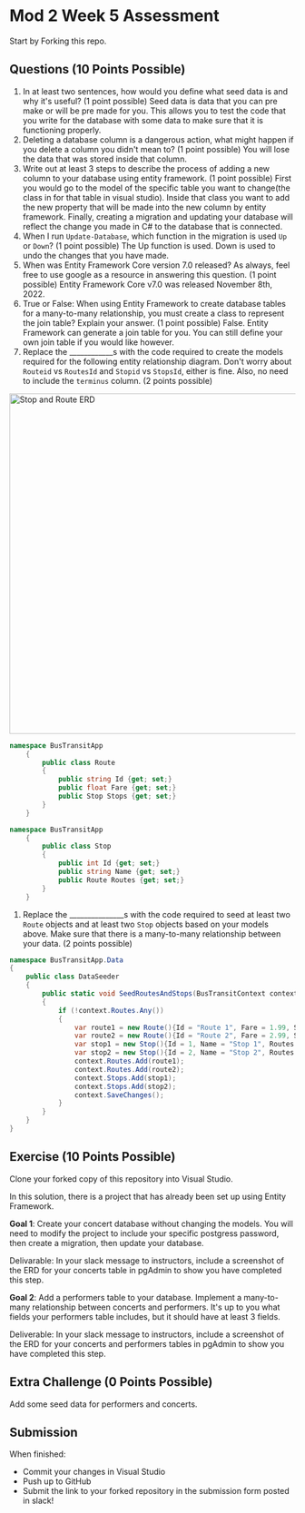 # Mod 2 Week 5 Assessment

Start by Forking this repo.

## Questions (10 Points Possible)

1. In at least two sentences, how would you define what seed data is and why it's useful? (1 point possible)
Seed data is data that you can pre make or will be pre made for you. This allows you to test the code that you write for the database with some data to make sure that it is functioning properly.
1. Deleting a database column is a dangerous action, what might happen if you delete a column you didn't mean to? (1 point possible)
You will lose the data that was stored inside that column.
1. Write out at least 3 steps to describe the process of adding a new column to your database using entity framework. (1 point possible)
First you would go to the model of the specific table you want to change(the class in for that table in visual studio). Inside that class you want to add the new property that will be made into the new column by entity framework. Finally, creating a migration and updating your database will reflect the change you made in C# to the database that is connected.
1. When I run `Update-Database`, which function in the migration is used `Up` or `Down`? (1 point possible)
The Up function is used. Down is used to undo the changes that you have made.
1. When was Entity Framework Core version 7.0 released? As always, feel free to use google as a resource in answering this question. (1 point possible)
Entity Framework Core v7.0 was released November 8th, 2022.
1. True or False: When using Entity Framework to create database tables for a many-to-many relationship, you must create a class to represent the join table? Explain your answer. (1 point possible)
False. Entity Framework can generate a join table for you. You can still define your own join table if you would like however.
1. Replace the ____________s with the code required to create the models required for the following entity relationship diagram. Don't worry about `Routeid` vs `RoutesId` and `Stopid` vs `StopsId`, either is fine. Also, no need to include the `terminus` column. (2 points possible)

<img width="600" alt="Stop and Route ERD" src="https://user-images.githubusercontent.com/11747682/228308854-d2328b8c-32d2-4eb9-aa0d-8a2b3d4c6bfa.png">

```C#
namespace BusTransitApp
    {
        public class Route
        {
            public string Id {get; set;}
            public float Fare {get; set;}
            public Stop Stops {get; set;}
        }
    }

namespace BusTransitApp
    {
        public class Stop
        {
            public int Id {get; set;}
            public string Name {get; set;}
            public Route Routes {get; set;}
        }
    }
```


1. Replace the _______________s with the code required to seed at least two `Route` objects and at least two `Stop` objects based on your models above. Make sure that there is a many-to-many relationship between your data. (2 points possible)

```C#
namespace BusTransitApp.Data
{
    public class DataSeeder
    {
        public static void SeedRoutesAndStops(BusTransitContext context)
        {
            if (!context.Routes.Any())
            {
                var route1 = new Route(){Id = "Route 1", Fare = 1.99, Stops = new List<Stop>(){ stop1, stop2}};
                var route2 = new Route(){Id = "Route 2", Fare = 2.99, Stops = new List<Stop>(){stop2}};
                var stop1 = new Stop(){Id = 1, Name = "Stop 1", Routes = new List<Route>(){route1}};
                var stop2 = new Stop(){Id = 2, Name = "Stop 2", Routes = new List<Route>(){route1, route2}};
                context.Routes.Add(route1);
                context.Routes.Add(route2);
                context.Stops.Add(stop1);
                context.Stops.Add(stop2);
                context.SaveChanges();
            }
        }
    }
}
```
## Exercise (10 Points Possible)

Clone your forked copy of this repository into Visual Studio.  

In this solution, there is a project that has already been set up using Entity Framework.

**Goal 1**: Create your concert database without changing the models. You will need to modify the project to include your specific postgress password, then create a migration, then update your database.

Delivarable: In your slack message to instructors, include a screenshot of the ERD for your concerts table in pgAdmin to show you have completed this step.

**Goal 2**: Add a performers table to your database. Implement a many-to-many relationship between concerts and performers. It's up to you what fields your performers table includes, but it should have at least 3 fields.

Deliverable: In your slack message to instructors, include a screenshot of the ERD for your concerts and performers tables in pgAdmin to show you have completed this step.

## Extra Challenge (0 Points Possible)

Add some seed data for performers and concerts.

## Submission

When finished:
* Commit your changes in Visual Studio
* Push up to GitHub
* Submit the link to your forked repository in the submission form posted in slack!
